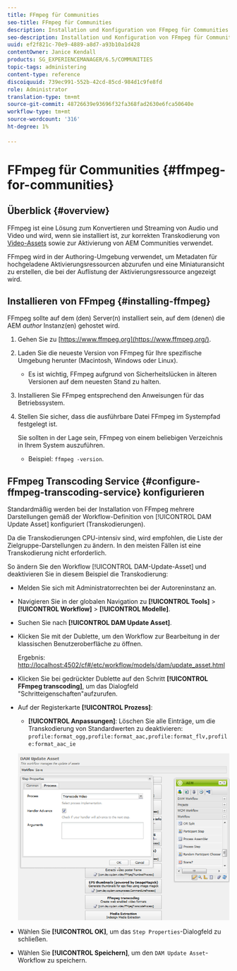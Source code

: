 ```yaml
---
title: FFmpeg für Communities
seo-title: FFmpeg für Communities
description: Installation und Konfiguration von FFmpeg für Communities
seo-description: Installation und Konfiguration von FFmpeg für Communities
uuid: ef2f821c-70e9-4889-a8d7-a93b10a1d428
contentOwner: Janice Kendall
products: SG_EXPERIENCEMANAGER/6.5/COMMUNITIES
topic-tags: administering
content-type: reference
discoiquuid: 739ec991-552b-42cd-85cd-984d1c9fe8fd
role: Administrator
translation-type: tm+mt
source-git-commit: 48726639e93696f32fa368fad2630e6fca50640e
workflow-type: tm+mt
source-wordcount: '316'
ht-degree: 1%

---
```



# FFmpeg für Communities {#ffmpeg-for-communities}

## Überblick {#overview}

FFmpeg ist eine Lösung zum Konvertieren und Streaming von Audio und Video und wird, wenn sie installiert ist, zur korrekten Transkodierung von [Video-Assets](../../help/sites-authoring/default-components-foundation.md#video) sowie zur Aktivierung von AEM Communities verwendet.

FFmpeg wird in der Authoring-Umgebung verwendet, um Metadaten für hochgeladene Aktivierungsressourcen abzurufen und eine Miniaturansicht zu erstellen, die bei der Auflistung der Aktivierungsressource angezeigt wird.

## Installieren von FFmpeg {#installing-ffmpeg}

FFmpeg sollte auf dem (den) Server(n) installiert sein, auf dem (denen) die AEM *author* Instanz(en) gehostet wird.

1. Gehen Sie zu [https://www.ffmpeg.org](https://www.ffmpeg.org/).
1. Laden Sie die neueste Version von FFmpeg für Ihre spezifische Umgebung herunter (Macintosh, Windows oder Linux).

   * Es ist wichtig, FFmpeg aufgrund von Sicherheitslücken in älteren Versionen auf dem neuesten Stand zu halten.

1. Installieren Sie FFmpeg entsprechend den Anweisungen für das Betriebssystem.

1. Stellen Sie sicher, dass die ausführbare Datei FFmpeg im Systempfad festgelegt ist.

   Sie sollten in der Lage sein, FFmpeg von einem beliebigen Verzeichnis in Ihrem System auszuführen.

   * Beispiel: `ffmpeg -version`.

## FFmpeg Transcoding Service {#configure-ffmpeg-transcoding-service} konfigurieren

Standardmäßig werden bei der Installation von FFmpeg mehrere Darstellungen gemäß der Workflow-Definition von [!UICONTROL DAM Update Asset] konfiguriert (Transkodierungen).

Da die Transkodierungen CPU-intensiv sind, wird empfohlen, die Liste der Zielgruppe-Darstellungen zu ändern. In den meisten Fällen ist eine Transkodierung nicht erforderlich.

So ändern Sie den Workflow [!UICONTROL DAM-Update-Asset] und deaktivieren Sie in diesem Beispiel die Transkodierung:

* Melden Sie sich mit Administratorrechten bei der Autoreninstanz an.
* Navigieren Sie in der globalen Navigation zu **[!UICONTROL Tools]** > **[!UICONTROL Workflow]** > **[!UICONTROL Modelle]**.
* Suchen Sie nach **[!UICONTROL DAM Update Asset]**.
* Klicken Sie mit der Dublette, um den Workflow zur Bearbeitung in der klassischen Benutzeroberfläche zu öffnen.

   Ergebnis: [http://localhost:4502/cf#/etc/workflow/models/dam/update_asset.html](http://localhost:4502/cf#/etc/workflow/models/dam/update_asset.html)

* Klicken Sie bei gedrückter Dublette auf den Schritt **[!UICONTROL FFmpeg transcoding]**, um das Dialogfeld &quot;Schritteigenschaften&quot;aufzurufen.
* Auf der Registerkarte **[!UICONTROL Prozess]**:

   * **[!UICONTROL Anpassungen]**: Löschen Sie alle Einträge, um die Transkodierung von Standardwerten zu deaktivieren:  `profile:format_ogg,profile:format_aac,profile:format_flv,profile:format_aac_ie`

   ![configure-ffmpeg](assets/configure-ffmpeg.png)

* Wählen Sie **[!UICONTROL OK]**, um das `Step Properties`-Dialogfeld zu schließen.

* Wählen Sie **[!UICONTROL Speichern]**, um den `DAM Update Asset`-Workflow zu speichern.



